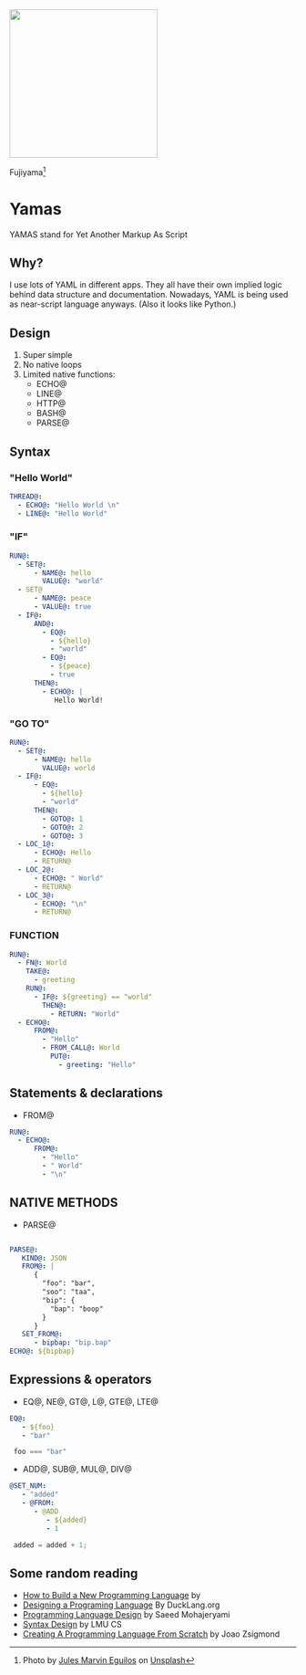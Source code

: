 <img src="https://user-images.githubusercontent.com/4682613/222035515-8ff9e540-aa55-48a2-8208-48f7699233aa.jpg" width="260" />

Fujiyama[^1]


# Yamas
YAMAS stand for Yet Another Markup As Script


## Why?

I use lots of YAML in different apps. They all have their own implied logic behind data structure and documentation. Nowadays, YAML is being used as near-script language anyways. (Also it looks like Python.)

## Design
1. Super simple
2. No native loops
3. Limited native functions:
   - ECHO@
   - LINE@
   - HTTP@
   - BASH@
   - PARSE@

## Syntax

### "Hello World"

```yaml
THREAD@:
  - ECHO@: "Hello World \n"
  - LINE@: "Hello World"
```

### "IF"

```yaml
RUN@:
  - SET@:
      - NAME@: hello
        VALUE@: "world"
  - SET@
      - NAME@: peace
      - VALUE@: true
  - IF@:
      AND@:
        - EQ@: 
          - ${hello}
          - "world"
        - EQ@:
          - ${peace}
          - true
      THEN@:
        - ECHO@: |
           Hello World! 
```

### "GO TO"

```yaml
RUN@:
  - SET@:
      - NAME@: hello
        VALUE@: world
  - IF@:
      - EQ@: 
        - ${hello}
        - "world"
      THEN@:
        - GOTO@: 1
        - GOTO@: 2
        - GOTO@: 3
  - LOC_1@:
      - ECHO@: Hello
      - RETURN@
  - LOC_2@:
      - ECHO@: " World"
      - RETURN@
  - LOC_3@:
      - ECHO@: "\n"
      - RETURN@

```


### FUNCTION

```yaml
RUN@:
  - FN@: World
    TAKE@:
      - greeting
    RUN@:
      - IF@: ${greeting} == "world"
        THEN@:
          - RETURN: "World"
  - ECHO@:
      FROM@:
        - "Hello"
        - FROM_CALL@: World
          PUT@:
            - greeting: "Hello"
```

## Statements & declarations

- FROM@
```yaml
RUN@:
  - ECHO@:
      FROM@:
        - "Hello"
        - " World"
        - "\n"

```

## NATIVE METHODS

- PARSE@
```yaml

PARSE@:
   KIND@: JSON
   FROM@: |
      { 
        "foo": "bar", 
        "soo": "taa", 
        "bip": {
          "bap": "boop"
        }
      }
   SET_FROM@:
      - bipbap: "bip.bap"
ECHO@: ${bipbap}

```


## Expressions & operators
- EQ@, NE@, GT@, L@, GTE@, LTE@
```yaml
EQ@:
   - ${foo}
   - "bar"
```

```Javascript
 foo === "bar"
```

- ADD@, SUB@, MUL@, DIV@
```yaml
@SET_NUM:
   - "added"
   - @FROM:
      - @ADD
         - ${added}
         - 1
```

```Javascript
 added = added + 1;
```





## Some random reading
- [How to Build a New Programming Language](https://pgrandinetti.github.io/compilers/page/how-to-build-a-new-programming-language/) by 
- [Designing a Programing Language](http://ducklang.org/designing-a-programming-language-i) By DuckLang.org
- [Programming Language Design](https://bootcamp.uxdesign.cc/programming-language-design-a649513dbcf7) by Saeed Mohajeryami
- [Syntax Design](https://cs.lmu.edu/~ray/notes/syntaxdesign/) by LMU CS
- [Creating A Programming Language From Scratch](https://medium.com/swlh/creating-a-programming-language-from-scratch-244b88e33e2f) by Joao Zsigmond

[^1]: Photo by <a href="https://unsplash.com/@jmeguilos?utm_source=unsplash&utm_medium=referral&utm_content=creditCopyText">Jules Marvin Eguilos</a> on <a href="https://unsplash.com/photos/O3oQg9CPy1k?utm_source=unsplash&utm_medium=referral&utm_content=creditCopyText">Unsplash</a>

